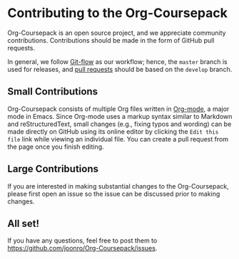 
# Contributing to the Org-Coursepack

Org-Coursepack is an open source project, and we appreciate community
contributions. Contributions should be made in the form of GitHub
pull requests.

In general, we follow [Git-flow](https://www.atlassian.com/git/tutorials/comparing-workflows/gitflow-workflow) 
as our workflow; hence, the `master` branch is used for releases, 
and [pull requests](https://help.github.com/articles/about-pull-requests/) 
should be based on the `develop` branch.

## Small Contributions

Org-Coursepack consists of multiple Org files written in
[Org-mode](<https://orgmode.org/>), a major mode in Emacs. Since Org-mode uses 
a markup syntax similar to Markdown and reStructuredText,
small changes (e.g., fixing typos and wording) can be made
directly on GitHub using its online editor by clicking the `Edit this file`
link while viewing an individual file. You can create a pull request from the
page once you finish editing.


## Large Contributions

If you are interested in making substantial changes to the Org-Coursepack,
please first open an issue so the issue can be discussed prior to making changes.


## All set!

If you have any questions, feel free to post them to <https://github.com/joonro/Org-Coursepack/issues>.

